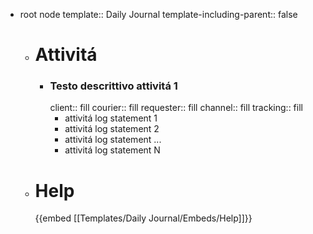 - root node
  template:: Daily Journal
  template-including-parent:: false
	- # Attivitá
		- ### Testo descrittivo attivitá 1
		  client:: fill
		  courier:: fill
		  requester:: fill
		  channel:: fill
		  tracking:: fill
			- attivitá log statement 1
			- attivitá log statement 2
			- attivitá log statement ...
			- attivitá log statement N
	- # Help
	  {{embed [[Templates/Daily Journal/Embeds/Help]]}}